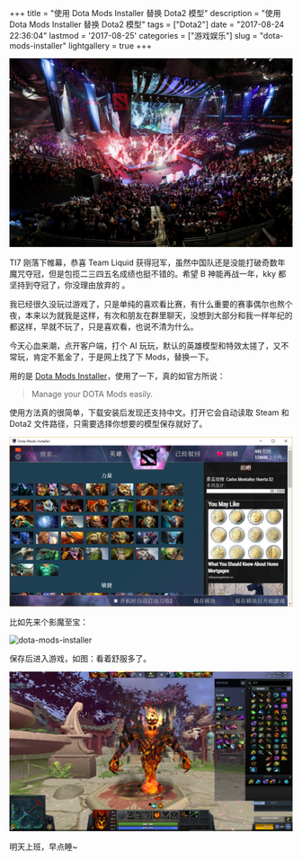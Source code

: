 +++
title = "使用 Dota Mods Installer 替换 Dota2 模型"
description = "使用 Dota Mods Installer 替换 Dota2 模型"
tags = ["Dota2"]
date = "2017-08-24 22:36:04"
lastmod = '2017-08-25'
categories = ["游戏娱乐"]
slug = "dota-mods-installer"
lightgallery = true
+++

![ti7](ti7.jpg  "ti7")

TI7 刚落下帷幕，恭喜 Team Liquid 获得冠军，虽然中国队还是没能打破奇数年魔咒夺冠，但是包揽二三四五名成绩也挺不错的。希望 B 神能再战一年，kky 都坚持到夺冠了，你没理由放弃的 。

我已经很久没玩过游戏了，只是单纯的喜欢看比赛，有什么重要的赛事偶尔也熬个夜，本来以为就我是这样，有次和朋友在群里聊天，没想到大部分和我一样年纪的都这样，早就不玩了，只是喜欢看，也说不清为什么。

今天心血来潮，点开客户端，打个 AI 玩玩，默认的英雄模型和特效太搓了，又不常玩，肯定不氪金了，于是网上找了下 Mods，替换一下。

用的是 [Dota Mods Installer]( https://dota2mods.com/)，使用了一下，真的如官方所说：

> Manage your DOTA Mods easily.

使用方法真的很简单，下载安装后发现还支持中文。打开它会自动读取 Steam 和 Dota2 文件路径，只需要选择你想要的模型保存就好了。

![dota-mods-installer](dota-mods-installer.jpg "dota-mods-installer")

比如先来个影魔至宝：

![dota-mods-installer](dota-mods-installer.gif "dota-mods-installer")

保存后进入游戏，如图：看着舒服多了。

![sf](sf.jpg "sf")

明天上班，早点睡~